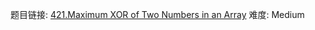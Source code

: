 题目链接: [421.Maximum XOR of Two Numbers in an Array][1]
难度: Medium

[1]: https://leetcode.com/problems/maximum-xor-of-two-numbers-in-an-array
